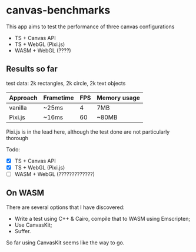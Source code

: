 # canvas-benchmarks

This app aims to test the performance of three canvas configurations

- TS + Canvas API
- TS + WebGL (Pixi.js)
- WASM + WebGL (????)

## Results so far
test data: 2k rectangles, 2k circle, 2k text objects

|Approach|Frametime|FPS|Memory usage|
|--------|---------|---|------------|
|vanilla |    ~25ms|  4|         7MB|
|Pixi.js |    ~16ms| 60|       ~80MB|

Pixi.js is in the lead here, although the test done are not particularly thorough

Todo:
- [x] TS + Canvas API
- [x] TS + WebGL (Pixi.js)
- [ ] WASM + WebGL (?????????????)

## On WASM
There are several options that I have discovered:

- Write a test using C++ & Cairo, compile that to WASM using Emscripten;
- Use CanvasKit;
- Suffer.

So far using CanvasKit seems like the way to go.
